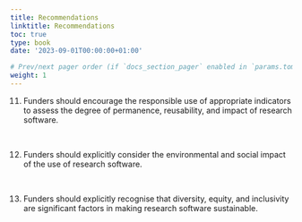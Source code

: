 ```yaml
---
title: Recommendations
linktitle: Recommendations
toc: true
type: book
date: '2023-09-01T00:00:00+01:00'

# Prev/next pager order (if `docs_section_pager` enabled in `params.toml`)
weight: 1
---
```



11. Funders should encourage the responsible use of appropriate indicators to assess the degree of permanence, reusability, and impact of research software.

<br>

12. Funders should explicitly consider the environmental and social impact of the use of research software.

<br>

13. Funders should explicitly recognise that diversity, equity, and inclusivity are significant factors in making research software sustainable.

